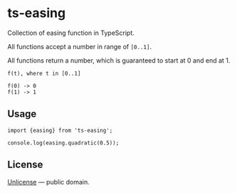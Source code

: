 ts-easing
=========

Collection of easing function in TypeScript.

All functions accept a number in range of `[0..1]`.

All functions return a number, which is guaranteed to start at 0 and end at 1.

    f(t), where t in [0..1]

    f(0) -> 0
    f(1) -> 1

Usage
-----

    import {easing} from 'ts-easing';

    console.log(easing.quadratic(0.5));

License
-------

[Unlicense](./LICENSE) — public domain.
